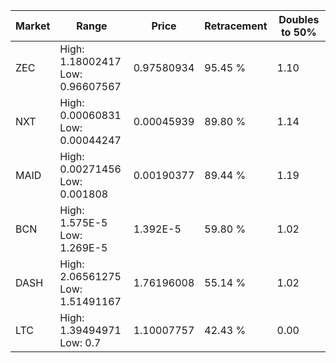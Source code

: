 | Market | Range | Price| Retracement | Doubles to 50% |
| --- | --- | --- | --- | --- |
| ZEC | High: 1.18002417<br />Low: 0.96607567 | 0.97580934 | 95.45 % | 1.10 |
| NXT | High: 0.00060831<br />Low: 0.00044247 | 0.00045939 | 89.80 % | 1.14 |
| MAID | High: 0.00271456<br />Low: 0.001808 | 0.00190377 | 89.44 % | 1.19 |
| BCN | High: 1.575E-5<br />Low: 1.269E-5 | 1.392E-5 | 59.80 % | 1.02 |
| DASH | High: 2.06561275<br />Low: 1.51491167 | 1.76196008 | 55.14 % | 1.02 |
| LTC | High: 1.39494971<br />Low: 0.7 | 1.10007757 | 42.43 % | 0.00 |
